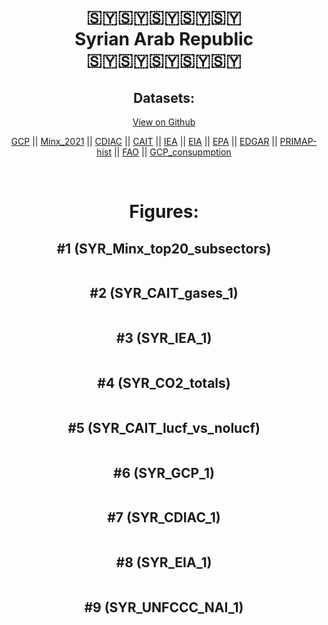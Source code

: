 
<center>
<h1 align="center">
🇸🇾🇸🇾🇸🇾🇸🇾🇸🇾
<br>
Syrian Arab Republic
<br>
🇸🇾🇸🇾🇸🇾🇸🇾🇸🇾
</h1>
<h2>Datasets:</h2>
<p><a href="https://github.com/dquintani/GreenhouseData/tree/master/country_data/SYR_Syrian Arab Republic/data">View on Github</a>
<br></p><p><a href="data/SYR_GCP.csv">GCP</a> || <a href="data/SYR_Minx_2021.csv">Minx_2021</a> || <a href="data/SYR_CDIAC.csv">CDIAC</a> || <a href="data/SYR_CAIT.csv">CAIT</a> || <a href="data/SYR_IEA.csv">IEA</a> || <a href="data/SYR_EIA.csv">EIA</a> || <a href="data/SYR_EPA.csv">EPA</a> || <a href="data/SYR_EDGAR.csv">EDGAR</a> || <a href="data/SYR_PRIMAP-hist.csv">PRIMAP-hist</a> || <a href="data/SYR_FAO.csv">FAO</a> || <a href="data/SYR_GCP_consupmption.csv">GCP_consupmption</a></p><p><br></p>
<h1>Figures:</h1><h2>#1 (SYR_Minx_top20_subsectors)</h2>
<p><img alt="" src="figures/SYR_Minx_top20_subsectors.png" /></p><h2>#2 (SYR_CAIT_gases_1)</h2>
<p><img alt="" src="figures/SYR_CAIT_gases_1.png" /></p><h2>#3 (SYR_IEA_1)</h2>
<p><img alt="" src="figures/SYR_IEA_1.png" /></p><h2>#4 (SYR_CO2_totals)</h2>
<p><img alt="" src="figures/SYR_CO2_totals.png" /></p><h2>#5 (SYR_CAIT_lucf_vs_nolucf)</h2>
<p><img alt="" src="figures/SYR_CAIT_lucf_vs_nolucf.png" /></p><h2>#6 (SYR_GCP_1)</h2>
<p><img alt="" src="figures/SYR_GCP_1.png" /></p><h2>#7 (SYR_CDIAC_1)</h2>
<p><img alt="" src="figures/SYR_CDIAC_1.png" /></p><h2>#8 (SYR_EIA_1)</h2>
<p><img alt="" src="figures/SYR_EIA_1.png" /></p><h2>#9 (SYR_UNFCCC_NAI_1)</h2>
<p><img alt="" src="figures/SYR_UNFCCC_NAI_1.png" /></p>